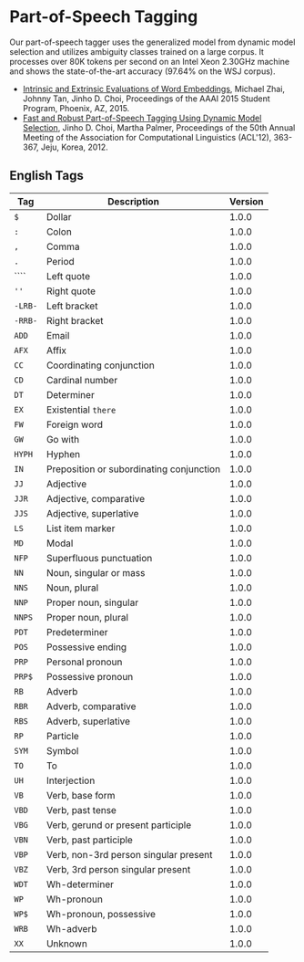 # Part-of-Speech Tagging

Our part-of-speech tagger uses the generalized model from dynamic model selection and utilizes ambiguity classes trained on a large corpus. It processes over 80K tokens per second on an Intel Xeon 2.30GHz machine and shows the state-of-the-art accuracy (97.64% on the WSJ corpus).

* [Intrinsic and Extrinsic Evaluations of Word Embeddings](), Michael Zhai, Johnny Tan, Jinho D. Choi, Proceedings of the AAAI 2015 Student Program, Phoenix, AZ, 2015.
* [Fast and Robust Part-of-Speech Tagging Using Dynamic Model Selection](http://aclweb.org/anthology-new/P/P12/P12-2071.pdf), Jinho D. Choi, Martha Palmer, Proceedings of the 50th Annual Meeting of the Association for Computational Linguistics (ACL'12), 363-367, Jeju, Korea, 2012.

## English Tags

| Tag     | Description | Version |
| ------- | ----------- | ------- |
| `$`     | Dollar | 1.0.0 |
| `:`     | Colon | 1.0.0 |
| `,`     | Comma | 1.0.0 |
| `.`     | Period | 1.0.0 |
| ````    | Left quote | 1.0.0 |
| `''`    | Right quote | 1.0.0 |
| `-LRB-` | Left bracket | 1.0.0 |
| `-RRB-` | Right bracket | 1.0.0 |
| `ADD`   | Email | 1.0.0 |
| `AFX`   | Affix | 1.0.0 |
| `CC`    | Coordinating conjunction | 1.0.0 |
| `CD`    | Cardinal number | 1.0.0 |
| `DT`    | Determiner | 1.0.0 |
| `EX`    | Existential `there` | 1.0.0 |
| `FW`    | Foreign word | 1.0.0 |
| `GW`    | Go with | 1.0.0 |
| `HYPH`  | Hyphen | 1.0.0 |
| `IN`    | Preposition or subordinating conjunction | 1.0.0 |
| `JJ`    | Adjective | 1.0.0 |
| `JJR`   | Adjective, comparative | 1.0.0 |
| `JJS`   | Adjective, superlative | 1.0.0 |
| `LS`    | List item marker | 1.0.0 |
| `MD`    | Modal | 1.0.0 |
| `NFP`   | Superfluous punctuation | 1.0.0 |
| `NN`    | Noun, singular or mass | 1.0.0 |
| `NNS`   | Noun, plural | 1.0.0 |
| `NNP`   | Proper noun, singular | 1.0.0 |
| `NNPS`  | Proper noun, plural | 1.0.0 |
| `PDT`   | Predeterminer | 1.0.0 |
| `POS`   | Possessive ending | 1.0.0 |
| `PRP`   | Personal pronoun | 1.0.0 |
| `PRP$`  | Possessive pronoun | 1.0.0 |
| `RB`    | Adverb | 1.0.0 |
| `RBR`   | Adverb, comparative | 1.0.0 |
| `RBS`   | Adverb, superlative | 1.0.0 |
| `RP`    | Particle | 1.0.0 |
| `SYM`   | Symbol | 1.0.0 |
| `TO`    | To | 1.0.0 |
| `UH`    | Interjection | 1.0.0 |
| `VB`    | Verb, base form | 1.0.0 |
| `VBD`   | Verb, past tense | 1.0.0 |
| `VBG`   | Verb, gerund or present participle | 1.0.0 |
| `VBN`   | Verb, past participle | 1.0.0 |
| `VBP`   | Verb, non-3rd person singular present | 1.0.0 |
| `VBZ`   | Verb, 3rd person singular present | 1.0.0 |
| `WDT`   | Wh-determiner | 1.0.0 |
| `WP`    | Wh-pronoun | 1.0.0 |
| `WP$`   | Wh-pronoun, possessive | 1.0.0 |
| `WRB`   | Wh-adverb | 1.0.0 |
| `XX`    | Unknown | 1.0.0 |

